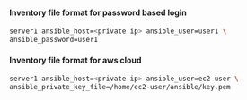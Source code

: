 #### Inventory file format for password based login
```sh
server1 ansible_host=<private ip> ansible_user=user1 \
ansible_password=user1
````

#### Inventory file format for aws cloud
```sh
server1 ansible_host=<private ip> ansible_user=ec2-user \
ansible_private_key_file=/home/ec2-user/ansible/key.pem
````

